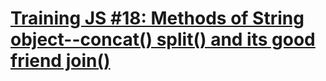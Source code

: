 # [Training JS #18: Methods of String object--concat() split() and its good friend join()](https://www.codewars.com/kata/training-js-number-18-methods-of-string-object-concat-split-and-its-good-friend-join/)
